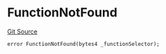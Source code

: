 # FunctionNotFound
[Git Source](https://github.com/thrackle-io/Tron/blob/afc52571532b132ea1dea91ad1d1f1af07381e8a/src/economic/ruleStorage/RuleStorageDiamond.sol)


```solidity
error FunctionNotFound(bytes4 _functionSelector);
```


